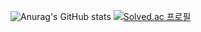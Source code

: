 
<!--
**ghkdtjfxkd/ghkdtjfxkd** is a ✨ _special_ ✨ repository because its `README.md` (this file) appears on your GitHub profile.

Here are some ideas to get you started:

- 🔭 I’m currently working on ...
- 🌱 I’m currently learning ...
- 👯 I’m looking to collaborate on ...
- 🤔 I’m looking for help with ...
- 💬 Ask me about ...
- 📫 How to reach me: ...
- 😄 Pronouns: ...
- ⚡ Fun fact: ...
-->

![Anurag's GitHub stats](https://github-readme-stats.vercel.app/api?username=ghkdtjfxkd&show_icons=true&theme=radical)
[![Solved.ac
프로필](http://mazassumnida.wtf/api/v2/generate_badge?boj=arcane_01)](https://solved.ac/arcane_01)
